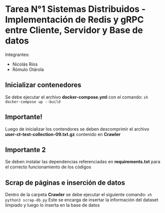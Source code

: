 # Tarea N°1 Sistemas Distribuidos - Implementación de Redis y gRPC entre Cliente, Servidor y Base de datos 
Integrantes:
  - Nicolás Ríos
  - Rómulo Otárola
## Inicializar contenedores
Se debe ejecutar el archivo **docker-compose.yml** con el comando:
``sh
docker-compose up --build``
## Importante!
Luego de inicializar los contendores se deben descomprimir el archivo **user-ct-test-collection-09.txt.gz** contenido en **Crawler**
## Importante 2
Se deben instalar las dependencias referenciadas en **requirements.txt** para el correcto funcionamiento de los códigos
## Scrap de páginas e inserción de datos
Dentro de la carpeta **Crawler** se debe ejecutar el siguiente comando:
``sh
python3 scrap-db.py``
Este se encarga de insertar la información del dataset limpiado y luego lo inserta en la base de datos
